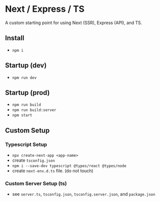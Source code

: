 # Next / Express / TS

A custom starting point for using Next (SSR), Express (API), and TS.

## Install

- `npm i`

## Startup (dev)

- `npm run dev`

## Startup (prod)

- `npm run build`
- `npm run build:server`
- `npm start`

## Custom Setup

### Typescript Setup

- `npx create-next-app <app-name>`
- create `tsconfig.json`
- `npm i --save-dev typescript @types/react @types/node`
- create `next-env.d.ts` file. (do not touch)

### Custom Server Setup (ts)

- see `server.ts`, `tsconfig.json`, `tsconfig.server.json`, and `package.json`
